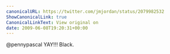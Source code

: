 ```yaml
---
canonicalURL: https://twitter.com/jmjordan/status/2079982532
ShowCanonicalLink: true
CanonicalLinkText: View original on
date: 2009-06-08T19:20:31+00:00
---
```

@pennypascal YAY!!! Black.